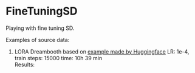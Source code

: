 # FineTuningSD
Playing with fine tuning SD.

Examples of source data:

1) LORA Dreambooth based on [example made by Huggingface](https://huggingface.co/docs/diffusers/main/en/training/lora)
LR: 1e-4, train steps: 15000 time: 10h 39 min
<br /> Results: